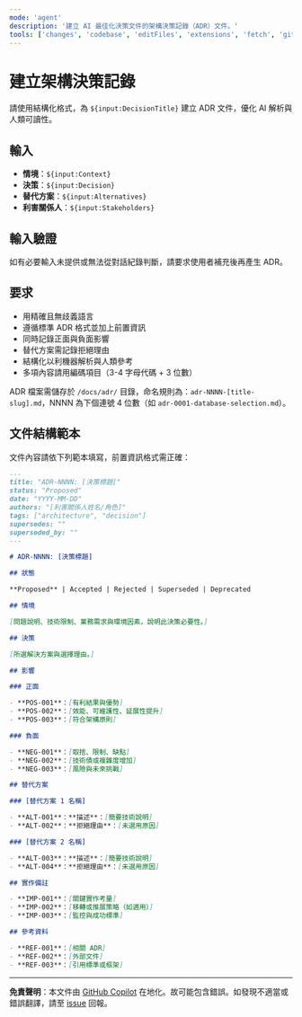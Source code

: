 ```yaml
---
mode: 'agent'
description: '建立 AI 最佳化決策文件的架構決策記錄（ADR）文件。'
tools: ['changes', 'codebase', 'editFiles', 'extensions', 'fetch', 'githubRepo', 'openSimpleBrowser', 'problems', 'runTasks', 'search', 'searchResults', 'terminalLastCommand', 'terminalSelection', 'testFailure', 'usages', 'vscodeAPI']
---
```

# 建立架構決策記錄

請使用結構化格式，為 `${input:DecisionTitle}` 建立 ADR 文件，優化 AI 解析與人類可讀性。

## 輸入

- **情境**：`${input:Context}`
- **決策**：`${input:Decision}`
- **替代方案**：`${input:Alternatives}`
- **利害關係人**：`${input:Stakeholders}`

## 輸入驗證
如有必要輸入未提供或無法從對話紀錄判斷，請要求使用者補充後再產生 ADR。

## 要求

- 用精確且無歧義語言
- 遵循標準 ADR 格式並加上前置資訊
- 同時記錄正面與負面影響
- 替代方案需記錄拒絕理由
- 結構化以利機器解析與人類參考
- 多項內容請用編碼項目（3-4 字母代碼 + 3 位數）

ADR 檔案需儲存於 `/docs/adr/` 目錄，命名規則為：`adr-NNNN-[title-slug].md`，NNNN 為下個連號 4 位數（如 `adr-0001-database-selection.md`）。

## 文件結構範本

文件內容請依下列範本填寫，前置資訊格式需正確：

```md
---
title: "ADR-NNNN: [決策標題]"
status: "Proposed"
date: "YYYY-MM-DD"
authors: "[利害關係人姓名/角色]"
tags: ["architecture", "decision"]
supersedes: ""
superseded_by: ""
---

# ADR-NNNN: [決策標題]

## 狀態

**Proposed** | Accepted | Rejected | Superseded | Deprecated

## 情境

[問題說明、技術限制、業務需求與環境因素，說明此決策必要性。]

## 決策

[所選解決方案與選擇理由。]

## 影響

### 正面

- **POS-001**：[有利結果與優勢]
- **POS-002**：[效能、可維護性、延展性提升]
- **POS-003**：[符合架構原則]

### 負面

- **NEG-001**：[取捨、限制、缺點]
- **NEG-002**：[技術債或複雜度增加]
- **NEG-003**：[風險與未來挑戰]

## 替代方案

### [替代方案 1 名稱]

- **ALT-001**：**描述**：[簡要技術說明]
- **ALT-002**：**拒絕理由**：[未選用原因]

### [替代方案 2 名稱]

- **ALT-003**：**描述**：[簡要技術說明]
- **ALT-004**：**拒絕理由**：[未選用原因]

## 實作備註

- **IMP-001**：[關鍵實作考量]
- **IMP-002**：[移轉或推展策略（如適用）]
- **IMP-003**：[監控與成功標準]

## 參考資料

- **REF-001**：[相關 ADR]
- **REF-002**：[外部文件]
- **REF-003**：[引用標準或框架]
```

---

**免責聲明**：本文件由 [GitHub Copilot](https://docs.github.com/copilot/about-github-copilot/what-is-github-copilot) 在地化。故可能包含錯誤。如發現不適當或錯誤翻譯，請至 [issue](../../issues) 回報。
